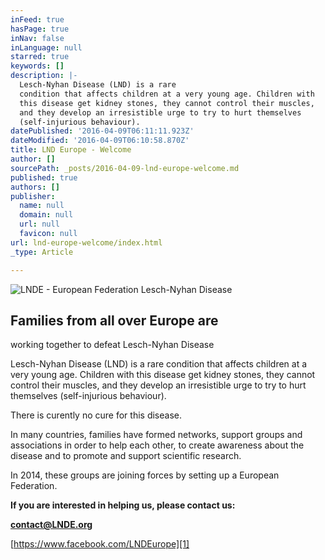 ```yaml
---
inFeed: true
hasPage: true
inNav: false
inLanguage: null
starred: true
keywords: []
description: |-
  Lesch-Nyhan Disease (LND) is a rare
  condition that affects children at a very young age. Children with
  this disease get kidney stones, they cannot control their muscles,
  and they develop an irresistible urge to try to hurt themselves
  (self-injurious behaviour).
datePublished: '2016-04-09T06:11:11.923Z'
dateModified: '2016-04-09T06:10:58.870Z'
title: LND Europe - Welcome
author: []
sourcePath: _posts/2016-04-09-lnd-europe-welcome.md
published: true
authors: []
publisher:
  name: null
  domain: null
  url: null
  favicon: null
url: lnd-europe-welcome/index.html
_type: Article

---
```

![LNDE - European Federation Lesch-Nyhan Disease](https://s3-us-west-2.amazonaws.com/the-grid-img/p/a60f027b67afc43d859f92b69112868049b07ee7.png)

## Families from all over Europe are
working together to defeat Lesch-Nyhan Disease

Lesch-Nyhan Disease (LND) is a rare
condition that affects children at a very young age. Children with
this disease get kidney stones, they cannot control their muscles,
and they develop an irresistible urge to try to hurt themselves
(self-injurious behaviour).

There is curently no cure for this
disease.

In many countries, families have
formed networks, support groups and associations in order to help
each other, to create awareness about the disease and to promote
and support scientific research.

In 2014, these groups are joining
forces by setting up a European Federation.

**If you are interested in
helping us, please contact us:**

**[contact@LNDE.org][0]**

[https://www.facebook.com/LNDEurope][1]

[0]: mailto:contact@LNDE.org
[1]: https://www.facebook.com/LNDEurope